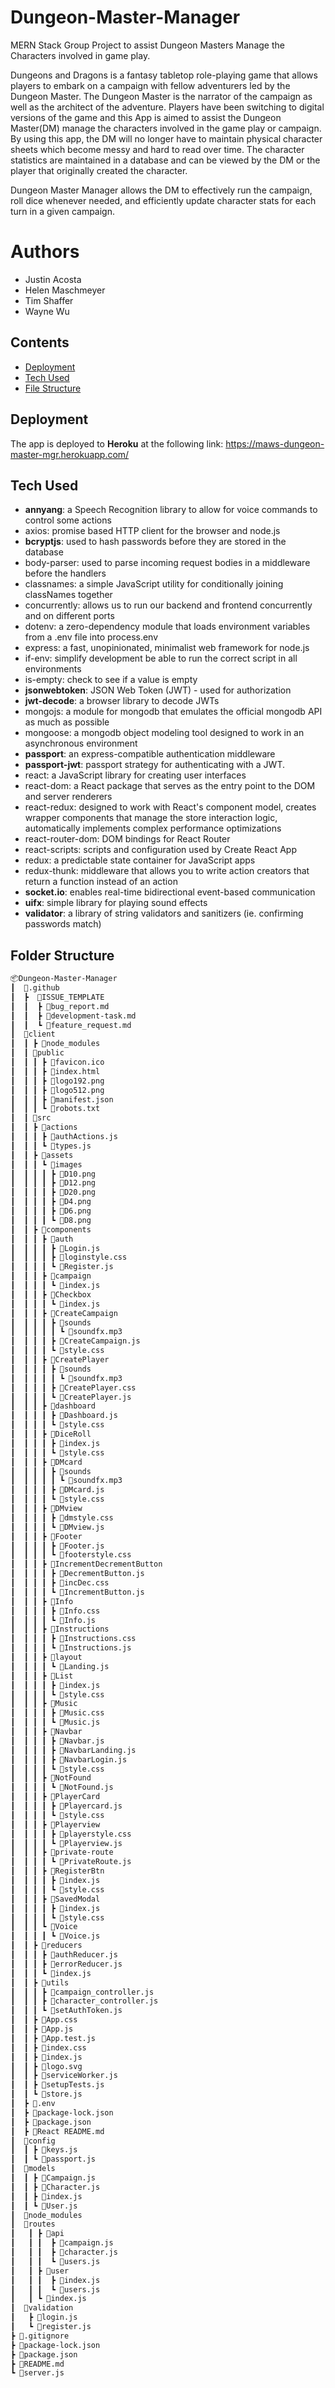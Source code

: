 # Dungeon-Master-Manager
MERN Stack Group Project to assist Dungeon Masters Manage the Characters involved in game play.  

Dungeons and Dragons is a fantasy tabletop role-playing game that allows players to embark on a campaign with fellow adventurers led by the Dungeon Master. The Dungeon Master is the narrator of the campaign as well as the architect of the adventure. Players have been switching to digital versions of the game and this App is aimed to assist the Dungeon Master(DM) manage the characters involved in the game play or campaign.  By using this app, the DM will no longer have to maintain physical character sheets which become messy and hard to read over time.  The character statistics are maintained in a database and can be viewed by the DM or the player that originally created the character.  

Dungeon Master Manager allows the DM to effectively run the campaign, roll dice whenever needed, and efficiently update character stats for each turn in a given campaign.  

# Authors
* Justin Acosta
* Helen Maschmeyer
* Tim Shaffer
* Wayne Wu


## Contents
* [Deployment](#deployment)
* [Tech Used](#tech-used)
* [File Structure](#folder-structure)


## Deployment
The app is deployed to **Heroku** at the following link:  https://maws-dungeon-master-mgr.herokuapp.com/

## Tech Used

* **annyang**: a Speech Recognition library to allow for voice commands to control some actions
* axios:  promise based HTTP client for the browser and node.js
* **bcryptjs**: used to hash passwords before they are stored in the database
* body-parser: used to parse incoming request bodies in a middleware before the handlers
* classnames:  a simple JavaScript utility for conditionally joining classNames together
* concurrently: allows us to run our backend and frontend concurrently and on different ports
* dotenv: a zero-dependency module that loads environment variables from a .env file into process.env 
* express: a fast, unopinionated, minimalist web framework for node.js
* if-env: simplify development be able to run the correct script in all environments
* is-empty: check to see if a value is empty
* **jsonwebtoken**: JSON Web Token (JWT) - used for authorization
* **jwt-decode**: a browser library to decode JWTs
* mongojs: a module for mongodb that emulates the official mongodb API as much as possible
* mongoose: a mongodb object modeling tool designed to work in an asynchronous environment
* **passport**: an express-compatible authentication middleware
* **passport-jwt**: passport strategy for authenticating with a JWT. 
* react: a JavaScript library for creating user interfaces
* react-dom: a React package that serves as the entry point to the DOM and server renderers
* react-redux: designed to work with React's component model, creates wrapper components that manage the store interaction logic, automatically implements complex performance optimizations
* react-router-dom: DOM bindings for React Router
* react-scripts: scripts and configuration used by Create React App
* redux: a predictable state container for JavaScript apps 
* redux-thunk: middleware that allows you to write action creators that return a function instead of an action 
* **socket.io**: enables real-time bidirectional event-based communication
* **uifx**: simple library for playing sound effects
* **validator**: a library of string validators and sanitizers (ie. confirming passwords match)

## Folder Structure

```bash
📦Dungeon-Master-Manager
┃  📂.github
┃  ┣  📂ISSUE_TEMPLATE
┃  ┃  ┣ 📜bug_report.md
┃  ┃  ┣ 📜development-task.md
┃  ┃  ┗ 📜feature_request.md
┃  📂client
┃  ┃ ┣ 📂node_modules
┃  ┃ 📂public
┃  ┃ ┃ ┣ 📜favicon.ico
┃  ┃ ┃ ┣ 📜index.html
┃  ┃ ┃ ┣ 📜logo192.png
┃  ┃ ┃ ┣ 📜logo512.png
┃  ┃ ┃ ┣ 📜manifest.json
┃  ┃ ┃ ┗ 📜robots.txt
┃  ┃ 📂src
┃  ┃ ┣ 📂actions
┃  ┃ ┃ ┣ 📜authActions.js
┃  ┃ ┃ ┗ 📜types.js
┃  ┃ ┣ 📂assets
┃  ┃ ┃ ┗ 📂images
┃  ┃ ┃ ┃ ┣ 📜D10.png
┃  ┃ ┃ ┃ ┣ 📜D12.png
┃  ┃ ┃ ┃ ┣ 📜D20.png
┃  ┃ ┃ ┃ ┣ 📜D4.png
┃  ┃ ┃ ┃ ┣ 📜D6.png
┃  ┃ ┃ ┃ ┗ 📜D8.png
┃  ┃ ┣ 📂components
┃  ┃ ┃ ┣ 📂auth
┃  ┃ ┃ ┃ ┣ 📜Login.js
┃  ┃ ┃ ┃ ┣ 📜loginstyle.css
┃  ┃ ┃ ┃ ┗ 📜Register.js
┃  ┃ ┃ ┣ 📂campaign
┃  ┃ ┃ ┃ ┗ 📜index.js
┃  ┃ ┃ ┣ 📂Checkbox
┃  ┃ ┃ ┃ ┗ 📜index.js
┃  ┃ ┃ ┣ 📂CreateCampaign
┃  ┃ ┃ ┃ ┣ 📂sounds
┃  ┃ ┃ ┃ ┃ ┗ 📜soundfx.mp3
┃  ┃ ┃ ┃ ┣ 📜CreateCampaign.js
┃  ┃ ┃ ┃ ┗ 📜style.css
┃  ┃ ┃ ┣ 📂CreatePlayer
┃  ┃ ┃ ┃ ┣ 📂sounds
┃  ┃ ┃ ┃ ┃ ┗ 📜soundfx.mp3
┃  ┃ ┃ ┃ ┣ 📜CreatePlayer.css
┃  ┃ ┃ ┃ ┗ 📜CreatePlayer.js
┃  ┃ ┃ ┣ 📂dashboard
┃  ┃ ┃ ┃ ┣ 📜Dashboard.js
┃  ┃ ┃ ┃ ┗ 📜style.css
┃  ┃ ┃ ┣ 📂DiceRoll
┃  ┃ ┃ ┃ ┣ 📜index.js
┃  ┃ ┃ ┃ ┗ 📜style.css
┃  ┃ ┃ ┣ 📂DMcard
┃  ┃ ┃ ┃ ┣ 📂sounds
┃  ┃ ┃ ┃ ┃ ┗ 📜soundfx.mp3
┃  ┃ ┃ ┃ ┣ 📜DMcard.js
┃  ┃ ┃ ┃ ┗ 📜style.css
┃  ┃ ┃ ┣ 📂DMview
┃  ┃ ┃ ┃ ┣ 📜dmstyle.css
┃  ┃ ┃ ┃ ┗ 📜DMview.js
┃  ┃ ┃ ┣ 📂Footer
┃  ┃ ┃ ┃ ┣ 📜Footer.js
┃  ┃ ┃ ┃ ┗ 📜footerstyle.css
┃  ┃ ┃ ┣ 📂IncrementDecrementButton
┃  ┃ ┃ ┃ ┣ 📜DecrementButton.js
┃  ┃ ┃ ┃ ┣ 📜incDec.css
┃  ┃ ┃ ┃ ┗ 📜IncrementButton.js
┃  ┃ ┃ ┣ 📂Info
┃  ┃ ┃ ┃ ┣ 📜Info.css
┃  ┃ ┃ ┃ ┗ 📜Info.js
┃  ┃ ┃ ┣ 📂Instructions
┃  ┃ ┃ ┃ ┣ 📜Instructions.css
┃  ┃ ┃ ┃ ┗ 📜Instructions.js
┃  ┃ ┃ ┣ 📂layout
┃  ┃ ┃ ┃ ┗ 📜Landing.js
┃  ┃ ┃ ┣ 📂List
┃  ┃ ┃ ┃ ┣ 📜index.js
┃  ┃ ┃ ┃ ┗ 📜style.css
┃  ┃ ┃ ┣ 📂Music
┃  ┃ ┃ ┃ ┣ 📜Music.css
┃  ┃ ┃ ┃ ┗ 📜Music.js
┃  ┃ ┃ ┣ 📂Navbar
┃  ┃ ┃ ┃ ┣ 📜Navbar.js
┃  ┃ ┃ ┃ ┣ 📜NavbarLanding.js
┃  ┃ ┃ ┃ ┣ 📜NavbarLogin.js
┃  ┃ ┃ ┃ ┗ 📜style.css
┃  ┃ ┃ ┣ 📂NotFound
┃  ┃ ┃ ┃ ┗ 📜NotFound.js
┃  ┃ ┃ ┣ 📂PlayerCard
┃  ┃ ┃ ┃ ┣ 📜Playercard.js
┃  ┃ ┃ ┃ ┗ 📜style.css
┃  ┃ ┃ ┣ 📂Playerview
┃  ┃ ┃ ┃ ┣ 📜playerstyle.css
┃  ┃ ┃ ┃ ┗ 📜Playerview.js
┃  ┃ ┃ ┣ 📂private-route
┃  ┃ ┃ ┃ ┗ 📜PrivateRoute.js
┃  ┃ ┃ ┣ 📂RegisterBtn
┃  ┃ ┃ ┃ ┣ 📜index.js
┃  ┃ ┃ ┃ ┗ 📜style.css
┃  ┃ ┃ ┣ 📂SavedModal
┃  ┃ ┃ ┃ ┣ 📜index.js
┃  ┃ ┃ ┃ ┗ 📜style.css
┃  ┃ ┃ ┗ 📂Voice
┃  ┃ ┃ ┃ ┗ 📜Voice.js
┃  ┃ ┣ 📂reducers
┃  ┃ ┃ ┣ 📜authReducer.js
┃  ┃ ┃ ┣ 📜errorReducer.js
┃  ┃ ┃ ┗ 📜index.js
┃  ┃ ┣ 📂utils
┃  ┃ ┃ ┣ 📜campaign_controller.js
┃  ┃ ┃ ┣ 📜character_controller.js
┃  ┃ ┃ ┗ 📜setAuthToken.js
┃  ┃ ┣ 📜App.css
┃  ┃ ┣ 📜App.js
┃  ┃ ┣ 📜App.test.js
┃  ┃ ┣ 📜index.css
┃  ┃ ┣ 📜index.js
┃  ┃ ┣ 📜logo.svg
┃  ┃ ┣ 📜serviceWorker.js
┃  ┃ ┣ 📜setupTests.js
┃  ┃ ┗ 📜store.js
┃  ┣ 📜.env
┃  ┣ 📜package-lock.json
┃  ┣ 📜package.json
┃  ┣ 📜React README.md
┃  📂config
┃  ┃ ┣ 📜keys.js
┃  ┃ ┗ 📜passport.js
┃  📂models
┃  ┃ ┣ 📜Campaign.js
┃  ┃ ┣ 📜Character.js
┃  ┃ ┣ 📜index.js
┃  ┃ ┗ 📜User.js
┃  📂node_modules
┃  📂routes
┃   ┃ ┣ 📂api
┃   ┃ ┃  ┣ 📜campaign.js
┃   ┃ ┃  ┣ 📜character.js
┃   ┃ ┃  ┗ 📜users.js
┃   ┃ ┣ 📂user
┃   ┃ ┃  ┣ 📜index.js
┃   ┃ ┃  ┗ 📜users.js
┃   ┃ ┗ 📜index.js
┃  📂validation
┃   ┣ 📜login.js
┃   ┗ 📜register.js
┣ 📜.gitignore
┣ 📜package-lock.json
┣ 📜package.json
┣ 📜README.md
┗ 📜server.js
```
